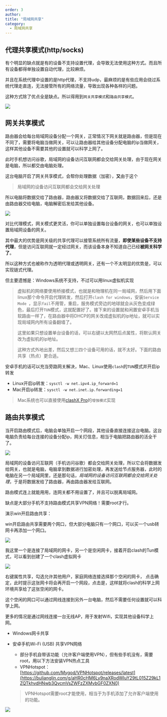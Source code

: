 ```yaml
---
order: 3
author: 
title: "局域网共享"
category:
  - 局域网共享
---
```


## 代理共享模式(http/socks)

有个明显的缺点就是有的设备不支持设置代理，会导致无法使用这种方式。而且所有设备都得单独设置自动代理，比较麻烦。

并且在系统代理中设置的是http代理，不支持udp，最麻烦的是有些应用会绕过系统代理走直连，无法接管所有的网络流量，导致出现各种各样的问题。

这种方式除了优点全是缺点。所以得用到`网关共享模式`和`路由共享模式`。

![](https://qtp-1324720525.cos.ap-shanghai.myqcloud.com/blog/image-20250117235420816.png)

## 网关共享模式

路由器会给每台局域网设备分配一个网关，正常情况下网关就是路由器，但是现在不同了，需要将电脑当做网关，可以让路由器给其他设备分配电脑的ip当做网关，这样其他设备不需要其他的设置就可以科学上网了。

此时手机想访问谷歌，局域网的设备访问互联网都会交给网关处理，由于现在网关是电脑，所以都交由电脑处理。

这台电脑开启了网关共享模式，会帮你处理数据（加密），**又**由于这个

> 局域网的设备访问互联网都会交给网关处理

所以电脑将数据交给了路由器，路由器又将数据交给了互联网，数据回来后，还是由路由器交给电脑，电脑解密后发给其他设备。

![](https://qtp-1324720525.cos.ap-shanghai.myqcloud.com/blog/image-20250118005048438.png)

对比代理模式，网关模式更灵活，你可以单独设置每台设备的网关，也可以单独设置局域网设备的网关。

其中最大的优势是网关级的共享代理可以接管系统所有流量，**即使某些设备不支持代理**，但是访问互联网就一定经过网关，而该设备本身不知道自己已经**被网关科学了**。

所以这种方式也被称作为透明代理或透明网关，还有一个不太明显的优势是，可以实现链式代理。

但主要遗憾是：Windows系统不支持，不过可以用linux虚拟机实现

> 虚拟机的网络要使用桥接模式，也就是和物理机在同一局域网，然后用下面linux那个命令开启代理转发，然后打开`clash for windows`，安装`Service Mode `，显示`fail`不用管，重启，服务模式旁边的地球就会从灰色变成绿色，最后打开`TUN`模式，这就配置好了。接下来的设置就和闲置安卓手机当软路由一样了，在路由器中将DHCP的网关改成虚拟机的ip地址，就可以实现局域网内所有设备翻墙了。
>
> 这里如果只想设置单台设备的话，可以右键以太网然后点属性，将默认网关改为虚拟机的ip地址。
>
> 这种方式外地出差，然后又想三四个设备可用的话，就不太好。下面的路由共享（热点）更合适。

安卓手机的话可以充当旁路网关解决，Mac、Linux使用`clash`的`TUN`模式并开启ip转发

- Linux开启ip转发：`sysctl -w net.ipv4.ip_forward=1`
- Mac开启ip转发：`sysctl -w net.inet.ip.forwarding=1`

> Mac系统也可以直接使用[clashX Pro](https://bulianglin.com/g/aHR0cHM6Ly9pbnN0YWxsLmFwcGNlbnRlci5tcy91c2Vycy9jbGFzaHgvYXBwcy9jbGFzaHgtcHJvL2Rpc3RyaWJ1dGlvbl9ncm91cHMvcHVibGlj)的`增强模式`实现

## 路由共享模式

当开启路由模式后，电脑会单独开启一个网段，其他设备直接连接这台电脑。这台电脑负责给每台连接的设备分配ip，网关灯信息，相当于电脑把路由器的活全干了。

![](https://qtp-1324720525.cos.ap-shanghai.myqcloud.com/blog/image-20250118105140730.png)

局域网的设备访问互联网（手机访问谷歌）都会交给网关处理，所以它会将数据发给网关，也就是电脑，电脑拿到数据进行加密处理，再发送给节点服务器，此时的电脑在另一个局域网里，还是那句话，*局域网的设备访问互联网都会交给网关处理*，于是将数据发给了路由器，再由路由器发给互联网。

路由模式连上就能用用，连网关都不用设置了，并且可以脱离局域网。

缺点是大部分手机不支持路由模式共享VPN网络！需要root才行。

演示win开启路由共享：

win开启路由共享需要两个网口，但大部分电脑只有一个网口，可以买一个usb转网卡再添加一个网口。

![](https://qtp-1324720525.cos.ap-shanghai.myqcloud.com/blog/image-20250118112541140.png)

我这里一个是连接了局域网的网卡，另一个是空闲网卡，接着开启clash的Tun模式，可以看到创建了一个clash虚拟网卡

![](https://qtp-1324720525.cos.ap-shanghai.myqcloud.com/blog/image-20250118112738579.png)

右键属性共享，勾选允许其他用户，家庭网络连接选择那个空闲的网卡， 点击确定，此时提示这张网卡将会再开启一个网段，点击是，这样就将clash的科学上网环境共享给了这张空闲的网卡。

这个空闲的网口可以通过网线连接到另外一台电脑，然后不需要任何设置就可以科学上网。

更多的情况是通过网线连接一台无线AP，用于发射Wifi，实现其他设备科学上网。

- Windows网卡共享

- 安卓手机Wi-Fi (USB) 共享VPN网络

  - 部分手机自带该功能（允许客户端使用VPN），但有些手机没有，需要root，用以下方法安装VPN热点工具
  - VPNHotspot：[https://github.com/Mygod/VPNHotspot/releases/latest](https://bulianglin.com/g/aHR0cHM6Ly9naXRodWIuY29tL015Z29kL1ZQTkhvdHNwb3QvcmVsZWFzZXMvbGF0ZXN0)

  > VPNHotspot需要root才能使用，相当于为手机添加了允许客户端使用的功能。

![](https://qtp-1324720525.cos.ap-shanghai.myqcloud.com/blog/image-20250118020052949.png)

